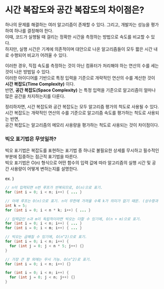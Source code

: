 # 시간 복잡도와 공간 복잡도의 차이점은?

하나의 문제를 해결하는 여러 알고리즘이 존재할 수 있다. 그리고, 개발자는 성능을 평가하여 하나를 결정해야 한다.  
이때, 코드가 실행될 때 걸리는 정확한 시간을 측정하는 방법으로 속도를 비교할 수 있다.  
하지만, 실행 시간은 기계에 의존적이며 대안으로 나온 알고리즘들이 모두 짧은 시간 내로 수행되어 비교가 어려울 수 있다.  

이러한 경우, 직접 속도를 측정하는 것이 아닌 컴퓨터가 처리해야 하는 연산의 수를 세는 것이 나은 방법일 수 있다.  
이러한 아이디어를 기반으로 특정 입력을 기준으로 개략적인 연산의 수를 계산한 것이 **시간 복잡도(Time Complexity)** 이다.  
반면, **공간 복잡도(Space Complexity)** 는 특정 입력을 기준으로 알고리즘이 얼마나 많은 공간을 차지하는지를 다룬다.  

정리하자면, 시간 복잡도와 공간 복잡도는 모두 알고리즘 평가의 척도로 사용될 수 있다.  
시간 복잡도는 개략적인 연산의 수를 기준으로 알고리즘 속도를 평가하는 척도로 사용되는 반면,  
공간 복잡도는 알고리즘의 메모리 사용량을 평가하는 척도로 사용되는 것이 차이점이다.  

### 빅오 표기법은 무엇일까?

빅오 표기법은 복잡도를 표현하는 표기법 중 하나로 불필요한 상세를 무시하고 필수적인 부분에 집중하는 점근적 표기법을 따른다.  
빅오 표기법은 O(n) 형식으로 어떤 함수의 입력 값에 따라 알고리즘의 실행 시간 및 공간 사용량이 어떻게 변하는지를 설명한다.

ex. )

```java
// n이 입력되면 n번 루프가 반복되므로, O(n)으로 표기.
for (int i = 0; i < n; i++) { ... }

// 아래 루프는 O(n)으로 표기. n이 무한에 가까울 수록 k가 의미가 없기 때문. (상수항과 계수 무시)
int k = 5;
for (int i = 0; i < n * k; i++) { ... }

// 입력값인 n과 m이 독립적이라면 빅오는 더할 수 있기에, O(n + m)으로 표기.
for (int i = 0; i < n; i++) { ... }
for (int i = 0; i < m; i++) { ... }

// 빅오는 곱해질 수 있기에, O(n^2)으로 표기.
for (int i = 0; i < n; i++) {
  for (int j = 0; j < n * 5; j++) {}
}

// 가장 큰 항 외에는 무시 가능. O(n^2)로 표기.
for (int i = 0; i < n; i++) {}

for (int i = 0; i < n; i++) {
  for (int j = 0; j < n; j++) {}
}
```
